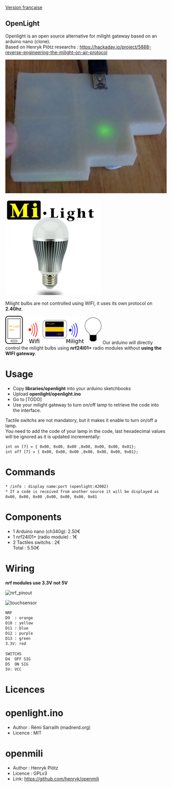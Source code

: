 [Version française](https://github.com/madnerdorg/openlight/blob/master/readme.fr.md)

OpenLight
--------
Openlight is an open source alternative for milight gateway based on an arduino nano (clone).     
Based on Henryk Plötz researchs : https://hackaday.io/project/5888-reverse-engineering-the-milight-on-air-protocol     

![openlight_photo](https://github.com/madnerdorg/openlight/raw/master/doc/milightONOFF.jpg)

![openlight](https://github.com/madnerdorg/openlight/raw/master/doc/milight.png)

Milight bulbs are not controlled using WIFI, it uses its own protocol on **2.4Ghz**.

![openlight Routing](https://github.com/madnerdorg/openlight/raw/master/doc/milightRouting.png)
Our arduino will directly control the milight bulbs using **nrf24l01+** radio modules without **using the WIFI gateway**.

# Usage
* Copy **libraries/openlight** into your arduino sketchbooks
* Upload **openlight/openlight.ino**
* Go to [TODO]
* Use your milight gateway to turn on/off lamp to retrieve the code into the interface.

Tactile switchs are not mandatory, but it makes it enable to turn on/off a lamp.      
You need to add the code of your lamp in the code, last hexadecimal values will be ignored as it is updated incrementally:     
```
int on [7] = { 0x00, 0x00, 0x00 ,0x00, 0x00, 0x00, 0x01};
int off [7] = { 0x00, 0x00, 0x00 ,0x00, 0x00, 0x00, 0x01};
```
# Commands
    * /info : display name:port (openlight:42002)
    * If a code is received from another source it will be displayed as 0x00, 0x00, 0x00 ,0x00, 0x00, 0x00, 0x01

# Components
* 1 Arduino nano (ch340g): 2.50€	   
* 1 nrf24l01+ (radio module) : 1€	   
* 2 Tactiles switchs : 2€   
Total : 5.50€    

# Wiring
**nrf modules use 3.3V not 5V**

![nrf_pinout](https://github.com/madnerdorg/openmilight/raw/master/doc/nrf_pinout.png)

![touchsensor](https://github.com/madnerdorg/openmilight/raw/master/doc/touchsensor.png)

```
NRF
D9	: orange
D10	: yellow
D11	: blue
D12	: purple
D13	: green
3.3V: red

SWITCHS
D4	OFF SIG
D5	ON SIG
5V: VCC
```

# Licences

# openlight.ino
* Author : Rémi Sarrailh (madnerd.org)
* Licence : MIT 

# openmili
* Author : Henryk Plötz
* Licence : GPLv3
* Link: https://github.com/henryk/openmili
